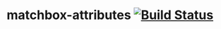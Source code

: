 matchbox-attributes [![Build Status](https://travis-ci.org/matchboxjs/matchbox-attributes.svg)](https://travis-ci.org/matchboxjs/matchbox-attributes)
===================
